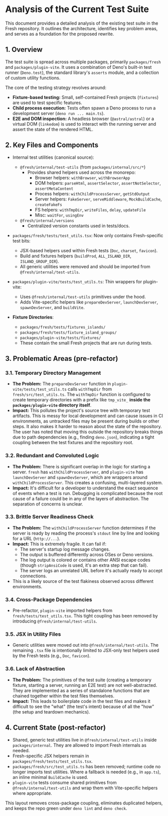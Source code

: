 # Analysis of the Current Test Suite

This document provides a detailed analysis of the existing test suite in the
Fresh repository. It outlines the architecture, identifies key problem areas,
and serves as a foundation for the proposed rewrite.

## 1. Overview

The test suite is spread across multiple packages, primarily `packages/fresh`
and `packages/plugin-vite`. It uses a combination of Deno's built-in test runner
(`Deno.test`), the standard library's `asserts` module, and a collection of
custom utility functions.

The core of the testing strategy revolves around:

- **Fixture-based testing:** Small, self-contained Fresh projects (`fixtures`)
  are used to test specific features.
- **Child process execution:** Tests often spawn a Deno process to run a
  development server (`deno run ... main.ts`).
- **E2E and DOM inspection:** A headless browser (`@astral/astral`) or a virtual
  DOM (`linkedom`) is used to interact with the running server and assert the
  state of the rendered HTML.

## 2. Key Files and Components

- Internal test utilities (canonical source):
  - `@fresh/internal/test-utils` (from `packages/internal/src/*`)
    - Provides shared helpers used across the monorepo:
      - Browser helpers: `withBrowser`, `withBrowserApp`
      - DOM helpers: `parseHtml`, `assertSelector`, `assertNotSelector`, `assertMetaContent`
      - Process helpers: `withChildProcessServer`, `getStdOutput`
      - Server helpers: `FakeServer`, `serveMiddleware`, `MockBuildCache`, `createFakeFs`
      - FS helpers: `withTmpDir`, `writeFiles`, `delay`, `updateFile`
      - Misc: `waitFor`, `usingEnv`
  - `@fresh/internal/versions`
    - Centralized version constants used in tests/docs.

- `packages/fresh/tests/test_utils.tsx`: Now only contains Fresh-specific test bits:
  - JSX-based helpers used within Fresh tests (`Doc`, `charset`, `favicon`).
  - Build and fixtures helpers (`buildProd`, `ALL_ISLAND_DIR`, `ISLAND_GROUP_DIR`).
  - All generic utilities were removed and should be imported from `@fresh/internal/test-utils`.

- `packages/plugin-vite/tests/test_utils.ts`: Thin wrappers for plugin-vite:
  - Uses `@fresh/internal/test-utils` primitives under the hood.
  - Adds Vite-specific helpers like `prepareDevServer`, `launchDevServer`, `spawnDevServer`, and `buildVite`.

- **Fixture Directories**:
  - `packages/fresh/tests/fixtures_islands/`
  - `packages/fresh/tests/fixture_island_groups/`
  - `packages/plugin-vite/tests/fixtures/`
  - These contain the small Fresh projects that are run during tests.

## 3. Problematic Areas (pre-refactor)

### 3.1. Temporary Directory Management

- **The Problem:** The `prepareDevServer` function in
  `plugin-vite/tests/test_utils.ts` calls `withTmpDir` from
  `fresh/src/test_utils.ts`. The `withTmpDir` function is configured to create
  temporary directories with a prefix like `tmp_vite_` **inside the
  `packages/plugin-vite` directory itself**.
- **Impact:** This pollutes the project's source tree with temporary test
  artifacts. This is messy for local development and can cause issues in CI
  environments, as untracked files may be present during builds or other steps.
  It also makes it harder to reason about the state of the repository. The user
  has noted that moving this outside the repository breaks things due to path
  dependencies (e.g., finding `deno.json`), indicating a tight coupling between
  the test fixtures and the repository root.

### 3.2. Redundant and Convoluted Logic

- **The Problem:** There is significant overlap in the logic for starting a
  server. `fresh` has `withChildProcessServer`, and `plugin-vite` has
  `launchDevServer` and `spawnDevServer`, which are wrappers around
  `withChildProcessServer`. This creates a confusing, multi-layered system.
- **Impact:** It's difficult for a developer to understand the exact sequence of
  events when a test is run. Debugging is complicated because the root cause of
  a failure could be in any of the layers of abstraction. The separation of
  concerns is unclear.

### 3.3. Brittle Server Readiness Check

- **The Problem:** The `withChildProcessServer` function determines if the
  server is ready by reading the process's `stdout` line by line and looking for
  a URL (`http://...`).
- **Impact:** This is extremely fragile. It can fail if:
  - The server's startup log message changes.
  - The output is buffered differently across OSes or Deno versions.
  - The log output is colored or contains other ANSI escape codes (though
    `stripAnsiCode` is used, it's an extra step that can fail).
  - The server logs an unrelated URL before it's actually ready to accept
    connections.
- This is a likely source of the test flakiness observed across different
  environments.

### 3.4. Cross-Package Dependencies

- Pre-refactor, `plugin-vite` imported helpers from `fresh/tests/test_utils.tsx`.
  This tight coupling has been removed by introducing `@fresh/internal/test-utils`.

### 3.5. JSX in Utility Files

- Generic utilities were moved out into `@fresh/internal/test-utils`.
  The remaining `.tsx` file is intentionally limited to JSX-only test helpers
  used by the Fresh tests (e.g., `Doc`, `favicon`).

### 3.6. Lack of Abstraction

- **The Problem:** The primitives of the test suite (creating a temporary
  fixture, starting a server, running an E2E test) are not well-abstracted. They
  are implemented as a series of standalone functions that are chained together
  within the test files themselves.
- **Impact:** This leads to boilerplate code in the test files and makes it
  difficult to see the "what" (the test's intent) because of all the "how" (the
  setup and teardown mechanics).

## 4. Current State (post-refactor)

- Shared, generic test utilities live in `@fresh/internal/test-utils` inside
  `packages/internal`. They are allowed to import Fresh internals as needed.
- Fresh-specific JSX helpers remain in `packages/fresh/tests/test_utils.tsx`.
- `packages/fresh/src/test_utils.ts` has been removed; runtime code no longer
  imports test utilities. Where a fallback is needed (e.g., in `app.ts`), an
  inline minimal `BuildCache` is used.
- `plugin-vite` tests consume shared primitives from `@fresh/internal/test-utils`
  and wrap them with Vite-specific helpers where appropriate.

This layout removes cross-package coupling, eliminates duplicated helpers, and
keeps the repo green under `deno lint` and `deno check`.
